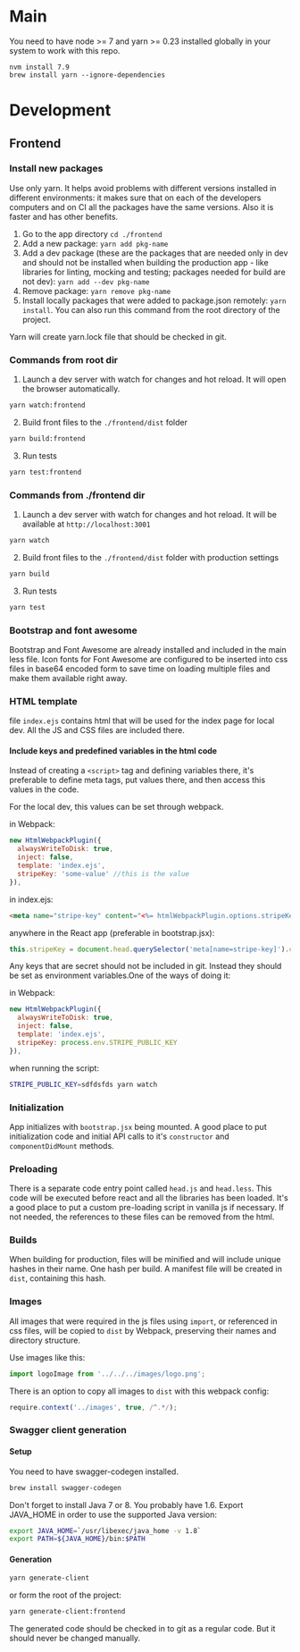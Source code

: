 # Main
You need to have node >= 7 and yarn >= 0.23 installed globally in your system to work with this repo.
```
nvm install 7.9
brew install yarn --ignore-dependencies
```
# Development
## Frontend
### Install new packages
Use only yarn. It helps avoid problems with different versions installed in different environments: it makes sure that on each of the developers computers and on CI all the packages have the same versions. Also it is faster and has other benefits.
1. Go to the app directory `cd ./frontend`
2. Add a new package: `yarn add pkg-name`
3. Add a dev package (these are the packages that are needed only in dev and should not be installed when building the production app - like libraries for linting, mocking and testing; packages needed for build are not dev): `yarn add --dev pkg-name`
4. Remove package: `yarn remove pkg-name`
5. Install locally packages that were added to package.json remotely: `yarn install`. You can also run this command from the root directory of the project.

Yarn will create yarn.lock file that should be checked in git.
### Commands from root dir
1. Launch a dev server with watch for changes and hot reload. It will open the browser automatically.
```sh
yarn watch:frontend
```
2. Build front files to the `./frontend/dist` folder
```sh
yarn build:frontend
```
3. Run tests
```sh
yarn test:frontend
```
### Commands from ./frontend dir
1. Launch a dev server with watch for changes and hot reload. It will be available
at `http://localhost:3001`
```sh
yarn watch
```
2. Build front files to the `./frontend/dist` folder with production settings
```sh
yarn build
```
3. Run tests
```sh
yarn test
```

### Bootstrap and font awesome
Bootstrap and Font Awesome are already installed and included in the main less file.
Icon fonts for Font Awesome are configured to be inserted into css files in base64 encoded form to save time on loading multiple files and make them available right away.

### HTML template
file `index.ejs` contains html that will be used for the index page for local dev. All the JS and CSS
files are included there.

#### Include keys and predefined variables in the html code
Instead of creating a `<script>` tag and defining variables there, it's preferable to
define meta tags, put values there, and then access this values in the code.

For the local dev, this values can be set through webpack.

in Webpack:
```js
new HtmlWebpackPlugin({
  alwaysWriteToDisk: true,
  inject: false,
  template: 'index.ejs',
  stripeKey: 'some-value' //this is the value
}),
```

in index.ejs:
```html
<meta name="stripe-key" content="<%= htmlWebpackPlugin.options.stripeKey %>" />
```

anywhere in the React app (preferable in bootstrap.jsx):
```js
this.stripeKey = document.head.querySelector('meta[name=stripe-key]').content;
```

Any keys that are secret should not be included in git. Instead they should be
set as environment variables.One of the ways of doing it:

in Webpack:
```js
new HtmlWebpackPlugin({
  alwaysWriteToDisk: true,
  inject: false,
  template: 'index.ejs',
  stripeKey: process.env.STRIPE_PUBLIC_KEY
}),
```

when running the script:
```sh
STRIPE_PUBLIC_KEY=sdfdsfds yarn watch
```

### Initialization
App initializes with `bootstrap.jsx` being mounted. A good place to put initialization
code and initial API calls to it's `constructor` and `componentDidMount` methods.

### Preloading
There is a separate code entry point called `head.js` and `head.less`. This code will
be executed before react and all the libraries has been loaded. It's a good place
to put a custom pre-loading script in vanilla js if necessary. If not needed, the
references to these files can be removed from the html.

### Builds
When building for production, files will be minified and will include unique hashes in their name. One hash per build. A manifest file will be created in `dist`, containing this hash.

### Images
All images that were required in the js files using `import`, or referenced in css files, will be copied to `dist` by Webpack, preserving their names and directory structure.

Use images like this:
```js
import logoImage from '../../../images/logo.png';
```
There is an option to copy all images to `dist` with this webpack config:
```js
require.context('../images', true, /^.*/);
```

### Swagger client generation
#### Setup
You need to have swagger-codegen installed.
```sh
brew install swagger-codegen
```
Don't forget to install Java 7 or 8. You probably have 1.6. Export JAVA_HOME in order to use the supported Java version:
```sh
export JAVA_HOME=`/usr/libexec/java_home -v 1.8`
export PATH=${JAVA_HOME}/bin:$PATH
```
#### Generation
```sh
yarn generate-client
```
or form the root of the project:
```sh
yarn generate-client:frontend
```
The generated code should be checked in to git as a regular code. But it should never be changed manually.
